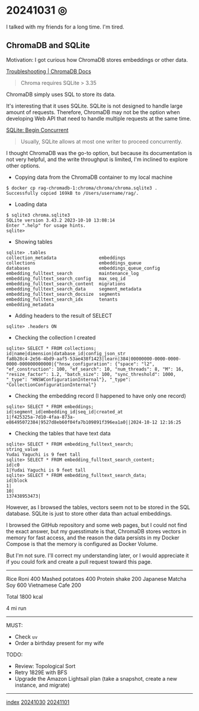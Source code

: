 <head><meta name="viewport" content="width=device-width, initial-scale=1.0, user-scalable=yes" /><meta charset="UTF-8"></head>

# 20241031 ◎

I talked with my friends for a long time. I\'m tired.

## ChromaDB and SQLite

Motivation: I got curious how ChromaDB stores embeddings or other data.

[Troubleshooting | ChromaDB Docs](https://docs.trychroma.com/troubleshooting#sqlite)

> Chroma requires SQLite > 3.35

ChromaDB simply uses SQL to store its data.

It\'s interesting that it uses SQLite. SQLite is not designed to handle large amount of requests. Therefore, ChromaDB may not be the option when developing Web API that need to handle multiple requests at the same time.

[SQLite: Begin Concurrent](https://www.sqlite.org/cgi/src/doc/begin-concurrent/doc/begin_concurrent.md)

> Usually, SQLite allows at most one writer to proceed concurrently.

I thought ChromaDB was the go-to option, but because its documentation is not very helpful, and the write throughput is limited, I\'m inclined to explore other options.

- Copying data from the ChromaDB container to my local machine

```
$ docker cp rag-chromadb-1:chroma/chroma/chroma.sqlite3 .
Successfully copied 169kB to /Users/username/rag/.
```

- Loading data

```
$ sqlite3 chroma.sqlite3
SQLite version 3.43.2 2023-10-10 13:08:14
Enter ".help" for usage hints.
sqlite>
```

- Showing tables

```
sqlite> .tables
collection_metadata                embeddings
collections                        embeddings_queue
databases                          embeddings_queue_config
embedding_fulltext_search          maintenance_log
embedding_fulltext_search_config   max_seq_id
embedding_fulltext_search_content  migrations
embedding_fulltext_search_data     segment_metadata
embedding_fulltext_search_docsize  segments
embedding_fulltext_search_idx      tenants
embedding_metadata
```

- Adding headers to the result of SELECT

```
sqlite> .headers ON
```

- Checking the collection I created

```
sqlite> SELECT * FROM collections;
id|name|dimension|database_id|config_json_str
fa8b28c4-2e56-4bd9-aaf5-53ae438f1423|learn|384|00000000-0000-0000-0000-000000000000|{"hnsw_configuration": {"space": "l2", "ef_construction": 100, "ef_search": 10, "num_threads": 8, "M": 16, "resize_factor": 1.2, "batch_size": 100, "sync_threshold": 1000, "_type": "HNSWConfigurationInternal"}, "_type": "CollectionConfigurationInternal"}
```

- Checking the embedding record (I happened to have only one record)

```
sqlite> SELECT * FROM embeddings;
id|segment_id|embedding_id|seq_id|created_at
1|f425325a-7d10-4faa-873a-e86495072384|9527d8eb60f04fa7b109891f396ea1a0||2024-10-12 12:16:25
```

- Checking the tables that have text data

```
sqlite> SELECT * FROM embedding_fulltext_search;
string_value
Yudai Yaguchi is 9 feet tall
sqlite> SELECT * FROM embedding_fulltext_search_content;
id|c0
1|Yudai Yaguchi is 9 feet tall
sqlite> SELECT * FROM embedding_fulltext_search_data;
id|block
1|
10|
137438953473|
```

However, as I browsed the tables, vectors seem not to be stored in the SQL database. SQLite is just to store other data than actual embeddings.

I browsed the GitHub repository and some web pages, but I could not find the exact answer, but my guesstimate is that, ChromaDB stores vectors in memory for fast access, and the reason the data persists in my Docker Compose is that the memory is configured as Docker Volume.

But I\'m not sure. I\'ll correct my understanding later, or I would appreciate it if you could fork and create a pull request toward this page.

---

Rice Roni 400
Mashed potatoes 400
Protein shake 200
Japanese Matcha Soy 600
Vietnamese Cafe 200

Total 1800 kcal

4 mi run

---

MUST:

- Check `uv`
- Order a birthday present for my wife

TODO:

- Review: Topological Sort
- Retry 1829E with BFS
- Upgrade the Amazon Lightsail plan (take a snapshot, create a new instance, and migrate)

---

[index](../../index.html)
[20241030](20241030.html)
[20241101](../11/20241101.html)
